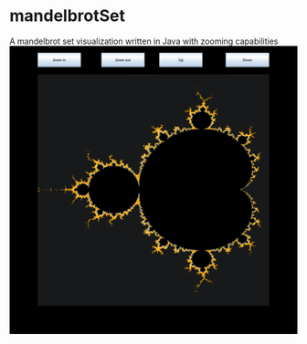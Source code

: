 # mandelbrotSet
A mandelbrot set visualization written in Java with zooming capabilities
![alt text](./pictures/v1.0-GUI.png)

